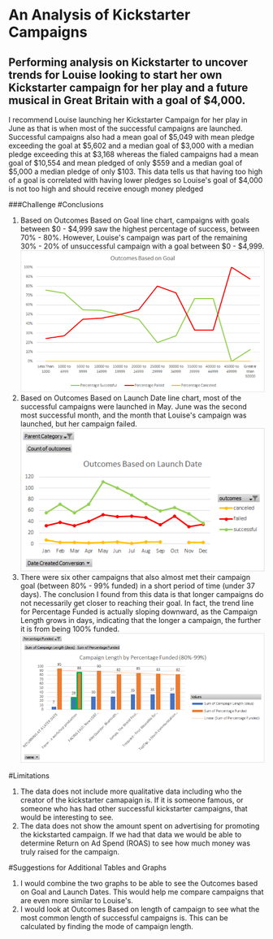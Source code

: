 # An Analysis of Kickstarter Campaigns
Performing analysis on Kickstarter to uncover trends for Louise looking to start her own Kickstarter campaign for her play and a future musical in Great Britain with a goal of $4,000. 
---
I recommend Louise launching her Kickstarter Campaign for her play in June as that is when most of the successful campaigns are launched.
Successful campaigns also had a mean goal of $5,049 with mean pledge exceeding the goal at $5,602 and a median goal of $3,000 with a median pledge exceeding this at $3,168 whereas the fialed campaigns had a mean goal of $10,554 and mean pledged of only $559 and a median goal of $5,000 a median pledge of only $103. 
This data tells us that having too high of a goal is correlated with having lower pledges so Louise's goal of $4,000 is not too high and should receive enough money pledged

###Challenge
#Conclusions
1) Based on Outcomes Based on Goal line chart, campaigns with goals between $0 - $4,999 saw the highest percentage of success, between 70% - 80%. However, Louise's campaign was part of the remaining 30% - 20% of unsuccessful campaign with a goal between $0 - $4,999. 
![](images/Outcomes%20Based%20on%20Goal.png)
2) Based on Outcomes Based on Launch Date line chart, most of the successful campaigns were launched in May. June was the second most successful month, and the month that Louise's campaign was launched, but her campaign failed.
![](images/Outcomes%20Based%20on%20Launch%20Date.png)
3) There were six other campaigns that also almost met their campaign goal (between 80% - 99% funded) in a short period of time (under 37 days). The conclusion I found from this data is that longer campaigns do not necessarily get closer to reaching their goal. In fact, the trend line for Percentage Funded is actually sloping downward, as the Campaign Length grows in days, indicating that the longer a campaign, the further it is from being 100% funded. 
![](images/Campaign%20Length%20by%20Percentage%20Funded.png)

#Limitations
1) The data does not include more qualitative data including who the creator of the kickstarter camapaign is. If it is someone famous, or someone who has had other successful kickstarter campaigns, that would be interesting to see. 
2) The data does not show the amount spent on advertising for promoting the kickstarted campaign. If we had that data we would be able to determine Return on Ad Spend (ROAS) to see how much money was truly raised for the campaign.

#Suggestions for Additional Tables and Graphs
1) I would combine the two graphs to be able to see the Outcomes based on Goal and Launch Dates. This would help me compare campaigns that are even more similar to Louise's. 
2) I would look at Outcomes Based on length of campaign to see what the most common length of successful campaigns is. This can be calculated by finding the mode of campaign length. 
